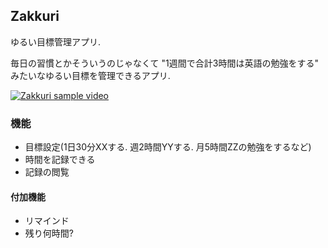 ## Zakkuri

ゆるい目標管理アプリ.

毎日の習慣とかそういうのじゃなくて "1週間で合計3時間は英語の勉強をする" みたいなゆるい目標を管理できるアプリ.

[![Zakkuri sample video](https://img.youtube.com/vi/F5aAE_Dt-34/0.jpg)](http://www.youtube.com/watch?v=F5aAE_Dt-34)

### 機能

- 目標設定(1日30分XXする. 週2時間YYする. 月5時間ZZの勉強をするなど)
- 時間を記録できる
- 記録の閲覧

#### 付加機能

- リマインド
- 残り何時間?
